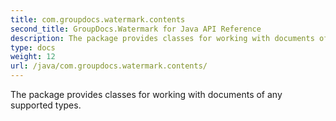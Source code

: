 ```yaml
---
title: com.groupdocs.watermark.contents
second_title: GroupDocs.Watermark for Java API Reference
description: The package provides classes for working with documents of any supported types.
type: docs
weight: 12
url: /java/com.groupdocs.watermark.contents/
---
```


The package provides classes for working with documents of any supported types.

